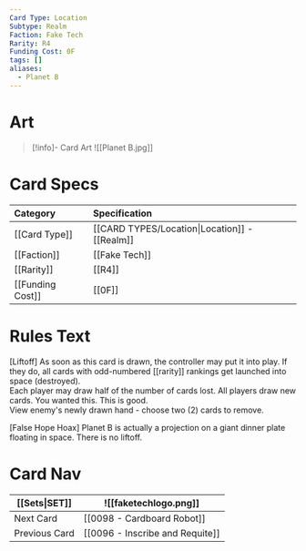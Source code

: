 ```yaml
---
Card Type: Location
Subtype: Realm
Faction: Fake Tech
Rarity: R4
Funding Cost: 0F
tags: []
aliases:
  - Planet B
---
```

# Art

> [!info]- Card Art
> ![[Planet B.jpg]]

# Card Specs

| Category | Specification| 
| :--- | :--- |
| [[Card Type]] | [[CARD TYPES/Location\|Location]] - [[Realm]] |  
| [[Faction]] | [[Fake Tech]] |  
| [[Rarity]] | [[R4]] |  
| [[Funding Cost]] | [[0F]] |  

# Rules Text  

[Liftoff] As soon as this card is drawn, the controller may put it into play. If they do, all cards with odd-numbered [[rarity]] rankings get launched into space (destroyed).   
Each player may draw half of the number of cards lost. All players draw new cards. You wanted this. This is good.  
View enemy's newly drawn hand - choose two (2) cards to remove.  

[False Hope Hoax] Planet B is actually a projection on a giant dinner plate floating in space. There is no liftoff.  

# Card Nav

| [[Sets\|SET]]           | ![[faketechlogo.png]]          |
| ------------- | ------------------------------ |
| Next Card     | [[0098 - Cardboard Robot]] |
| Previous Card | [[0096 - Inscribe and Requite]]         |


